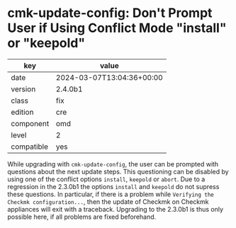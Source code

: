 [//]: # (werk v2)
# cmk-update-config: Don't Prompt User if Using Conflict Mode "install" or "keepold"

key        | value
---------- | ---
date       | 2024-03-07T13:04:36+00:00
version    | 2.4.0b1
class      | fix
edition    | cre
component  | omd
level      | 2
compatible | yes

While upgrading with `cmk-update-config`, the user can be prompted with questions about the next
update steps. This questioning can be disabled by using one of the conflict options `install`,
`keepold` or `abort`. Due to a regression in the 2.3.0b1 the options `install` and `keepold` do not
supress these questions. In particular, if there is a problem while `Verifying the Checkmk
configuration...`, then the update of Checkmk on Checkmk appliances will exit with a traceback.
Upgrading to the 2.3.0b1 is thus only possible here, if all problems are fixed beforehand.
